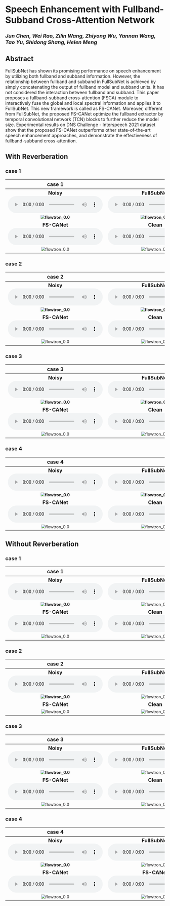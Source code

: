 # Speech Enhancement with Fullband-Subband Cross-Attention Network

### *Jun Chen, Wei Rao, Zilin Wang, Zhiyong Wu, Yannan Wang,  Tao Yu, Shidong Shang, Helen Meng*

<h2 id = "1">Abstract</h2>

FullSubNet has shown its promising performance on speech enhancement by utilizing both fullband and subband information. However, the relationship between fullband and subband in FullSubNet is achieved by simply concatenating the output of fullband model and subband units. It has not considered the interaction between fullband and subband. This paper proposes a fullband-subband cross-attention (FSCA) module to interactively fuse the global and local spectral information and applies it to FullSubNet. This new framework is called as FS-CANet. Moreover, different from FullSubNet, the proposed FS-CANet optimize the fullband extractor by temporal convolutional network (TCN) blocks to further reduce the model size. Experimental results on DNS Challenge - Interspeech 2021 dataset show that the proposed FS-CANet outperforms other state-of-the-art speech enhancement approaches, and demonstrate the effectiveness of fullband-subband cross-attention.



## With Reverberation

<h3 id = "8">case 1</h3>

|                          **case 1**                          |                                                              |
| :----------------------------------------------------------: | :----------------------------------------------------------: |
| **Noisy**<br><audio controls><source src="./data/with_reverb/example63/noisy.wav" type="audio/wav">Your browser does not support the audio element.</audio> | **FullSubNet**<br><audio controls><source src="./data/with_reverb/example63/fullsubnet.wav" type="audio/wav">Your browser does not support the audio element.</audio> |
| **<img src="./data/with_reverb/example63/noisy.png" alt="flowtron_0.0" style="zoom: 80%;" />** | **<img src="./data/with_reverb/example63/fullsubnet.png" alt="flowtron_0.0" style="zoom: 80%;" />** |
| **FS-CANet**<br><audio controls><source src="./data/with_reverb/example63/fscanet.wav" type="audio/wav">Your browser does not support the audio element.</audio> | **Clean**<br><audio controls><source src="./data/with_reverb/example63/clean.wav" type="audio/wav">Your browser does not support the audio element.</audio> |
| <img src="./data/with_reverb/example63/fscanet.png" alt="flowtron_0.0" style="zoom: 80%;" /> | <img src="./data/with_reverb/example63/clean.png" alt="flowtron_0.0" style="zoom: 80%;" /> |



<h3 id = "8">case 2</h3>

|                          **case 2**                          |                                                              |
| :----------------------------------------------------------: | :----------------------------------------------------------: |
| **Noisy**<br><audio controls><source src="./data/with_reverb/example249/noisy.wav" type="audio/wav">Your browser does not support the audio element.</audio> | **FullSubNet**<br><audio controls><source src="./data/with_reverb/example249/fullsubnet.wav" type="audio/wav">Your browser does not support the audio element.</audio> |
| **<img src="./data/with_reverb/example249/noisy.png" alt="flowtron_0.0" style="zoom: 80%;" />** | **<img src="./data/with_reverb/example249/fullsubnet.png" alt="flowtron_0.0" style="zoom: 80%;" />** |
| **FS-CANet**<br><audio controls><source src="./data/with_reverb/example249/fscanet.wav" type="audio/wav">Your browser does not support the audio element.</audio> | **Clean**<br><audio controls><source src="./data/with_reverb/example249/clean.wav" type="audio/wav">Your browser does not support the audio element.</audio> |
| <img src="./data/with_reverb/example249/fscanet.png" alt="flowtron_0.0" style="zoom: 80%;" /> | <img src="./data/with_reverb/example249/clean.png" alt="flowtron_0.0" style="zoom: 80%;" /> |



<h3 id = "8">case 3</h3>

|                          **case 3**                          |                                                              |
| :----------------------------------------------------------: | :----------------------------------------------------------: |
| **Noisy**<br><audio controls><source src="./data/with_reverb/example206/noisy.wav" type="audio/wav">Your browser does not support the audio element.</audio> | **FullSubNet**<br><audio controls><source src="./data/with_reverb/example206/fullsubnet.wav" type="audio/wav">Your browser does not support the audio element.</audio> |
| **<img src="./data/with_reverb/example206/noisy.png" alt="flowtron_0.0" style="zoom: 80%;" />** | **<img src="./data/with_reverb/example206/fullsubnet.png" alt="flowtron_0.0" style="zoom: 80%;" />** |
| **FS-CANet**<br><audio controls><source src="./data/with_reverb/example206/fscanet.wav" type="audio/wav">Your browser does not support the audio element.</audio> | **Clean**<br><audio controls><source src="./data/with_reverb/example206/clean.wav" type="audio/wav">Your browser does not support the audio element.</audio> |
| <img src="./data/with_reverb/example206/fscanet.png" alt="flowtron_0.0" style="zoom: 80%;" /> | <img src="./data/with_reverb/example206/clean.png" alt="flowtron_0.0" style="zoom: 80%;" /> |



<h3 id = "8">case 4</h3>

|                          **case 4**                          |                                                              |
| :----------------------------------------------------------: | :----------------------------------------------------------: |
| **Noisy**<br><audio controls><source src="./data/with_reverb/example26/noisy.wav" type="audio/wav">Your browser does not support the audio element.</audio> | **FullSubNet**<br><audio controls><source src="./data/with_reverb/example26/fullsubnet.wav" type="audio/wav">Your browser does not support the audio element.</audio> |
| **<img src="./data/with_reverb/example26/noisy.png" alt="flowtron_0.0" style="zoom: 80%;" />** | **<img src="./data/with_reverb/example26/fullsubnet.png" alt="flowtron_0.0" style="zoom: 80%;" />** |
| **FS-CANet**<br><audio controls><source src="./data/with_reverb/example26/fscanet.wav" type="audio/wav">Your browser does not support the audio element.</audio> | **Clean**<br><audio controls><source src="./data/with_reverb/example26/clean.wav" type="audio/wav">Your browser does not support the audio element.</audio> |
| <img src="./data/with_reverb/example26/fscanet.png" alt="flowtron_0.0" style="zoom: 80%;" /> | <img src="./data/with_reverb/example26/clean.png" alt="flowtron_0.0" style="zoom: 80%;" /> |







## Without Reverberation

<h3 id = "3"> case 1</h3>

|                          **case 1**                          |                                                              |
| :----------------------------------------------------------: | :----------------------------------------------------------: |
| **Noisy**<br><audio controls><source src="./data/no_reverb/example63/noisy.wav" type="audio/wav">Your browser does not support the audio element.</audio> | **FullSubNet**<br><audio controls><source src="./data/no_reverb/example63/fullsubnet.wav" type="audio/wav">Your browser does not support the audio element.</audio> |
| **<img src="./data/no_reverb/example63/noisy.png" alt="flowtron_0.0" style="zoom: 80%;" />** | <img src="./data/no_reverb/example63/fullsubnet.png" alt="flowtron_0.0" style="zoom: 80%;" /> |
| **FS-CANet**<br><audio controls><source src="./data/no_reverb/example63/fscanet.wav" type="audio/wav">Your browser does not support the audio element.</audio> | **Clean**<br><audio controls><source src="./data/no_reverb/example63/clean.wav" type="audio/wav">Your browser does not support the audio element.</audio> |
| <img src="./data/no_reverb/example63/fscanet.png" alt="flowtron_0.0" style="zoom: 80%;" /> | <img src="./data/no_reverb/example63/clean.png" alt="flowtron_0.0" style="zoom: 80%;" /> |



<h3 id = "3"> case 2</h3>

|                          **case 2**                          |                                                              |
| :----------------------------------------------------------: | :----------------------------------------------------------: |
| **Noisy**<br><audio controls><source src="./data/no_reverb/example67/noisy.wav" type="audio/wav">Your browser does not support the audio element.</audio> | **FullSubNet**<br><audio controls><source src="./data/no_reverb/example67/fullsubnet.wav" type="audio/wav">Your browser does not support the audio element.</audio> |
| **<img src="./data/no_reverb/example67/noisy.png" alt="flowtron_0.0" style="zoom: 80%;" />** | <img src="./data/no_reverb/example67/fullsubnet.png" alt="flowtron_0.0" style="zoom: 80%;" /> |
|                       **FS-CANet**<br>                       |                        **Clean**<br>                         |
| <img src="./data/no_reverb/example67/fscanet.png" alt="flowtron_0.0" style="zoom: 80%;" /> | <img src="./data/no_reverb/example67/clean.png" alt="flowtron_0.0" style="zoom: 80%;" /> |



<h3 id = "3"> case 3</h3>

|                          **case 3**                          |                                                              |
| :----------------------------------------------------------: | :----------------------------------------------------------: |
| **Noisy**<br><audio controls><source src="./data/no_reverb/example145/noisy.wav" type="audio/wav">Your browser does not support the audio element.</audio> | **FullSubNet**<br><audio controls><source src="./data/no_reverb/example145/fullsubnet.wav" type="audio/wav">Your browser does not support the audio element.</audio> |
| **<img src="./data/no_reverb/example145/noisy.png" alt="flowtron_0.0" style="zoom: 80%;" />** | <img src="./data/no_reverb/example145/fullsubnet.png" alt="flowtron_0.0" style="zoom: 80%;" /> |
| **FS-CANet**<br><audio controls><source src="./data/no_reverb/example145/fscanet.wav" type="audio/wav">Your browser does not support the audio element.</audio> | **Clean**<br><audio controls><source src="./data/no_reverb/example145/clean.wav" type="audio/wav">Your browser does not support the audio element.</audio> |
| <img src="./data/no_reverb/example145/fscanet.png" alt="flowtron_0.0" style="zoom: 80%;" /> | <img src="./data/no_reverb/example145/clean.png" alt="flowtron_0.0" style="zoom: 80%;" /> |





<h3 id = "3"> case 4</h3>

|                          **case 4**                          |                                                              |
| :----------------------------------------------------------: | :----------------------------------------------------------: |
| **Noisy**<br><audio controls><source src="./data/no_reverb/example206/noisy.wav" type="audio/wav">Your browser does not support the audio element.</audio> | **FullSubNet**<br><audio controls><source src="./data/no_reverb/example206/fullsubnet.wav" type="audio/wav">Your browser does not support the audio element.</audio> |
| **<img src="./data/no_reverb/example206/noisy.png" alt="flowtron_0.0" style="zoom: 80%;" />** | <img src="./data/no_reverb/example206/fullsubnet.png" alt="flowtron_0.0" style="zoom: 80%;" /> |
| **FS-CANet**<br><audio controls><source src="./data/no_reverb/example206/fscanet.wav" type="audio/wav">Your browser does not support the audio element.</audio> | **FS-CANet**<br><audio controls><source src="./data/no_reverb/example206/clean.wav" type="audio/wav">Your browser does not support the audio element.</audio> |
| <img src="./data/no_reverb/example206/fscanet.png" alt="flowtron_0.0" style="zoom: 80%;" /> | <img src="./data/no_reverb/example206/clean.png" alt="flowtron_0.0" style="zoom: 80%;" /> |
